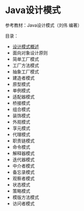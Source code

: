 # Java设计模式
参考教材：Java设计模式（刘伟 编著）

目录：
- [设计模式概述](/ch1/ch1-设计模式概述.MD)
- 面向对象设计原则
- 简单工厂模式
- 工厂方法模式
- 抽象工厂模式
- 建造者模式
- 原型模式
- 单例模式
- 适配器模式
- 桥接模式
- 组合模式
- 装饰模式
- 外观模式
- 享元模式
- 代理模式
- 职责链模式
- 命令模式
- 解释器模式
- 迭代器模式
- 中介者模式
- 备忘录模式
- 观察者模式
- 状态模式
- 策略模式
- 模版方法模式
- 访问者模式